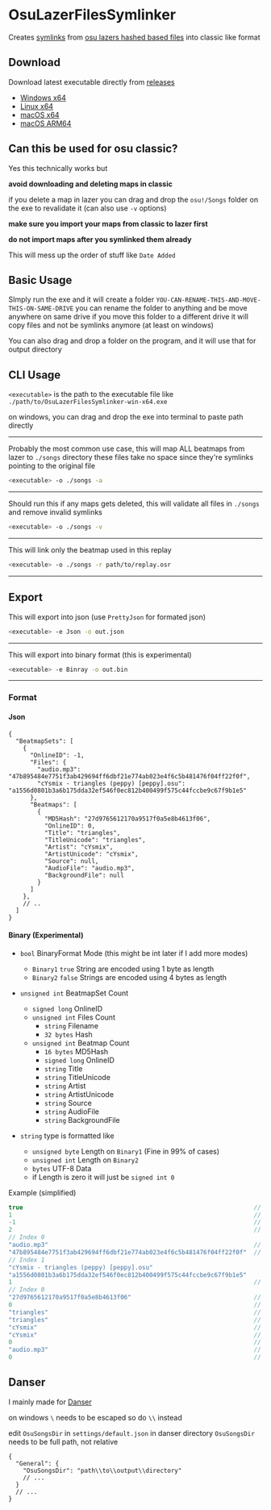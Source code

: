 # OsuLazerFilesSymlinker

Creates [symlinks](https://en.wikipedia.org/wiki/Symbolic_link)
from [osu lazers hashed based files](https://osu.ppy.sh/wiki/en/Client/Release_stream/Lazer/File_storage) into classic
like format

## Download

Download latest executable directly from
[releases](https://github.com/Ricky12Awesome/OsuLazerFilesSymlinker/releases/latest)

- [Windows x64](https://github.com/Ricky12Awesome/OsuLazerFilesSymlinker/releases/latest/download//OsuLazerFilesSymlinker-win-x64.exe)
- [Linux x64](https://github.com/Ricky12Awesome/OsuLazerFilesSymlinker/releases/latest/download//OsuLazerFilesSymlinker-linux-x64)
- [macOS x64](https://github.com/Ricky12Awesome/OsuLazerFilesSymlinker/releases/latest/download//OsuLazerFilesSymlinker-osx-x64)
- [macOS ARM64](https://github.com/Ricky12Awesome/OsuLazerFilesSymlinker/releases/latest/download//OsuLazerFilesSymlinker-osx-arm64)

## Can this be used for osu classic?

Yes this technically works but

**avoid downloading and deleting maps in classic**

if you delete a map in lazer you can drag and drop the `osu!/Songs` folder on the exe to revalidate it (can also use
`-v` options)

**make sure you import your maps from classic to lazer first**

**do not import maps after you symlinked them already**

This will mess up the order of stuff like `Date Added`

## Basic Usage

SImply run the exe and it will create a folder
`YOU-CAN-RENAME-THIS-AND-MOVE-THIS-ON-SAME-DRIVE`
you can rename the folder to anything and be move anywhere on same drive
if you move this folder to a different drive it will copy files and not be symlinks anymore (at least on windows)

You can also drag and drop a folder on the program, and it will use that for output directory

## CLI Usage

`<executable>` is the path to the executable file like `./path/to/OsuLazerFilesSymlinker-win-x64.exe`

on windows, you can drag and drop the exe into terminal to paste path directly

---
Probably the most common use case, this will map ALL beatmaps from lazer to `./songs` directory
these files take no space since they're symlinks pointing to the original file

```sh
<executable> -o ./songs -a
```

---
Should run this if any maps gets deleted, this will validate all files in `./songs` and remove invalid symlinks

```sh
<executable> -o ./songs -v
```

---
This will link only the beatmap used in this replay

```sh
<executable> -o ./songs -r path/to/replay.osr
```

---

## Export

This will export into json (use `PrettyJson` for formated json)

```sh
<executable> -e Json -o out.json
```

---
This will export into binary format (this is experimental)

```sh
<executable> -e Binray -o out.bin
```

---

### Format

#### Json

```json5
{
  "BeatmapSets": [
    {
      "OnlineID": -1,
      "Files": {
        "audio.mp3": "47b895484e7751f3ab429694ff6dbf21e774ab023e4f6c5b481476f04ff22f0f",
        "cYsmix - triangles (peppy) [peppy].osu": "a1556d0801b3a6b175dda32ef546f0ec812b400499f575c44fccbe9c67f9b1e5"
      },
      "Beatmaps": [
        {
          "MD5Hash": "27d9765612170a9517f0a5e8b4613f06",
          "OnlineID": 0,
          "Title": "triangles",
          "TitleUnicode": "triangles",
          "Artist": "cYsmix",
          "ArtistUnicode": "cYsmix",
          "Source": null,
          "AudioFile": "audio.mp3",
          "BackgroundFile": null
        }
      ]
    },
    // ..
  ]
}
```

#### Binary (Experimental)
- `bool` BinaryFormat Mode (this might be int later if I add more modes)
    - `Binary1` `true` String are encoded using 1 byte as length
    - `Binary2` `false` Strings are encoded using 4 bytes as length
- `unsigned int` BeatmapSet Count
    - `signed long` OnlineID
    - `unsigned int` Files Count
        - `string` Filename
        - `32 bytes` Hash
    - `unsigned int` Beatmap Count
        - `16 bytes` MD5Hash
        - `signed long` OnlineID
        - `string` Title
        - `string` TitleUnicode
        - `string` Artist
        - `string` ArtistUnicode
        - `string` Source
        - `string` AudioFile
        - `string` BackgroundFile


- `string` type is formatted like
    - `unsigned byte` Length on `Binary1` (Fine in 99% of cases)
    - `unsigned int` Length on `Binary2`
    - `bytes` UTF-8 Data
    - if Length is zero it will just be `signed int 0`

Example (simplified)

```csharp
true                                                                // Mode
1                                                                   // BeatmapSet Count
-1                                                                  // OnlineID
2                                                                   // Files Count
// Index 0
"audio.mp3"                                                         // Filename
"47b895484e7751f3ab429694ff6dbf21e774ab023e4f6c5b481476f04ff22f0f"  // SHA256 Hash (encoded as 32 bytes not string)
// Index 1
"cYsmix - triangles (peppy) [peppy].osu"
"a1556d0801b3a6b175dda32ef546f0ec812b400499f575c44fccbe9c67f9b1e5"
1                                                                   // Beatmap Count
// Index 0
"27d9765612170a9517f0a5e8b4613f06"                                  // MD5Hash (encoded as 16 bytes not string)
0                                                                   // OnlineID
"triangles"                                                         // Title
"triangles"                                                         // TitleUnicode
"cYsmix"                                                            // Artist
"cYsmix"                                                            // ArtistUnicode
0                                                                   // Source
"audio.mp3"                                                         // AudioFile
0                                                                   // BackgroundFile
```

## Danser

I mainly made for [Danser](https://github.com/Wieku/danser-go)

on windows `\` needs to be escaped so do `\\` instead

edit `OsuSongsDir` in `settings/default.json` in danser directory
`OsuSongsDir` needs to be full path, not relative

```json5
{
  "General": {
    "OsuSongsDir": "path\\to\\output\\directory"
    // ...
  }
  // ...
}
```